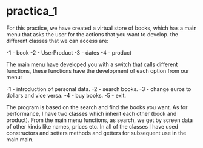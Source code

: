 # practica_1

For this practice, we have created a virtual store of books, which has a main menu that asks the user
for the actions that you want to develop.
the different classes that we can access are:

-1 - book
-2 - UserProduct
-3 - dates
-4 - product

The main menu have developed you with a switch that calls different functions, these functions have the development of each option from our menu:

-1 - introduction of personal data.
-2 - search books.
-3 - change euros to dollars and vice versa.
-4 - buy books.
-5 - exit.

The program is based on the search and find the books you want.
As for performance, I have two classes which inherit each other (book and product).
From the main menu functions, as search, we get by screen data of other kinds like names, prices etc.
In all of the classes I have used constructors and setters methods and getters for subsequent use in the main main.
